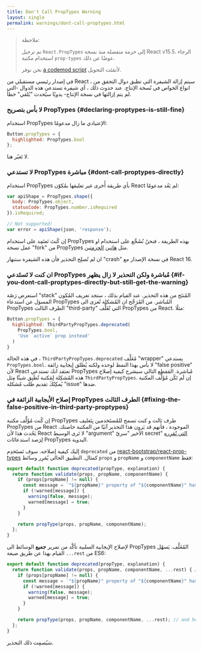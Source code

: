 ```yaml
---
title: Don't Call PropTypes Warning
layout: single
permalink: warnings/dont-call-proptypes.html
---
```


> ملاحظة:
>
> تم ترحيل `React.PropTypes` إلى حزمة منفصلة منذ نسخة React v15.5. الرجاء استخدام مكتبة `prop-types` عوضًا عن ذلك.
>
> نحن نوفر [a codemod script](/blog/2017/04/07/react-v15.5.0.html#migrating-from-react.proptypes) لأتمَتَت التحويل.

في إصدار رئيسي مستقبلي من React ، سيتم إزالة الشيفرة التي تطبق دوال التحقق من انواع الخواص في نُسخة الإنتاج. عند حدوث ذلك ، أي شيفرة تستدعي هذه الدوال -التي لم يتم إزالتها في نسخة الإنتاج- يدويًا سيُحدث "يُلقي" خطأ.

### لا بأس بتصريح PropTypes {#declaring-proptypes-is-still-fine}

استخدام PropTypes الإعتيادي ما زال مدعومًا:

```javascript
Button.propTypes = {
  highlighted: PropTypes.bool
};
```

لا تَغيُر هنا.

### لا تستدعي PropTypes مباشرة {#dont-call-proptypes-directly}

استخدام PropTypes بأي طريقة أُخرى غير تعليقها بمُكوّن React لم يَعُد مدعومًا:

```javascript
var apiShape = PropTypes.shape({
  body: PropTypes.object,
  statusCode: PropTypes.number.isRequired
}).isRequired;

// Not supported!
var error = apiShape(json, 'response');
```

إن كُنتَ تَعتَمِد على استخدام PropTypes بهذه الطريقة ، فنحنُ نُشَجِّع على استخدام او عمل نسخة "fork" من PropTypes مثل [هاتين](https://github.com/aackerman/PropTypes) [الحزمتين](https://github.com/developit/proptypes).

ان لم تُصلِح التحذير فأن هذه الشيفرة ستنهار "crash" في نسخة الإصدار مع React 16.

### ان كنت لا تَستَدعي PropTypes مُباشرة ولكن التحذير لا زال يظهر {#if-you-dont-call-proptypes-directly-but-still-get-the-warning}

استعرض رَصّة "stack" المُنتَج من هذه التحذير. عند القيام بذلك ، ستجد تعريف المُكون المسؤل عن استدعاء PropTypes المُباشر. من المُرَجَّح ان المُشكلة تُعزى الى PropTypes الطرف الثالث "third-party" التي تُغَلِّف PropTypes من React. مثلًا:

```js
Button.propTypes = {
  highlighted: ThirdPartyPropTypes.deprecated(
    PropTypes.bool,
    'Use `active` prop instead'
  )
}
```

في هذه الحالة ، `ThirdPartyPropTypes.deprecated` مُغَلِّف "wrapper" يستدعي `PropTypes.bool`. لا بأس بهذا النمط لوحده ولكنه يُطلق إيجابية زائفة "false positive" لأن React تعتقد انك تستدعي PropTypes مُباشرة. المَقطع التالي سيشرح كيفية إصلاح هذه المُشكِلة لِمَكتبة تُطَبِق  شيئًا مِثل `ThirdPartyPropTypes`. إن لَم تَكُن مُؤَلِّف المكتبة يُمكِنُكَ تقديم طلب مُشكلة "issue" ضدها.

### إصلاح الأيجابية الزائفة في PropTypes الطرف الثالث {#fixing-the-false-positive-in-third-party-proptypes}

إن كُنت مُؤَلِّف مكتبة PropTypes طرف ثالث و كنت تسمح للمُستَخدمين بِتَغليف PropTypes من React الموجودة ، فأنهم قد يَرون هذا التحذير آتيًا من المكتبة خاصتك. يَحُدث هذا لأن React لا تَرى الوسيط "argument" الأخير "سريّ secret" [التي تُمَرِره](https://github.com/facebook/react/pull/7132) لِرَصد استدعائات PropTypes اليدوية.  

إليك كيفية إصلاحه. سوف نَستَخدِم `deprecated` من [react-bootstrap/react-prop-types](https://github.com/react-bootstrap/react-prop-types/blob/0d1cd3a49a93e513325e3258b28a82ce7d38e690/src/deprecated.js) كمثال. التطبيق الحالي يُمَرِر وسائط `props` و `propName` و `componentName` فقط:

```javascript
export default function deprecated(propType, explanation) {
  return function validate(props, propName, componentName) {
    if (props[propName] != null) {
      const message = `"${propName}" property of "${componentName}" has been deprecated.\n${explanation}`;
      if (!warned[message]) {
        warning(false, message);
        warned[message] = true;
      }
    }

    return propType(props, propName, componentName);
  };
}
```

لإصلاح الإيجابية السلبية تأكَّد من تمرير **جميع** الوسائط الى PropTypes المُغَلَّف. يَسهُل القيام بهذا عن طريق صيغة `...rest` من ES6:

```javascript
export default function deprecated(propType, explanation) {
  return function validate(props, propName, componentName, ...rest) { // Note ...rest here
    if (props[propName] != null) {
      const message = `"${propName}" property of "${componentName}" has been deprecated.\n${explanation}`;
      if (!warned[message]) {
        warning(false, message);
        warned[message] = true;
      }
    }

    return propType(props, propName, componentName, ...rest); // and here
  };
}
```

سَيُصمِت ذلك التحذير.
